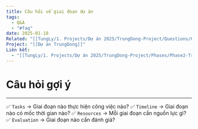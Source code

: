 ```yaml
---
title: Câu hỏi về giai đoạn dự án
tags:
  - Q&A
  - "#faq"
date: 2025-01-18
Related: "[[TungLy/1. Projects/Dự án 2025/TrungDong-Project/Questions/Question]]"
Project: "[[Dự án TrungDong]]"
Liên kết:
  - "[[TungLy/1. Projects/Dự án 2025/TrungDong-Project/Phases/Phase2-Training/Phase2-Training|Phase2-Training]]"
---
```

# Câu hỏi gợi ý
---
✅ `Tasks` → Giai đoạn nào thực hiện công việc nào?
✅ `Timeline` → Giai đoạn nào có mốc thời gian nào?
✅ `Resources` → Mỗi giai đoạn cần nguồn lực gì?
✅ `Evaluation` → Giai đoạn nào cần đánh giá?